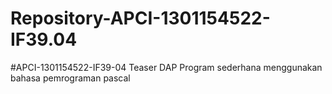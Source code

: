 # Repository-APCI-1301154522-IF39.04
 #APCI-1301154522-IF39-04          Teaser DAP             Program sederhana menggunakan bahasa pemrograman pascal
